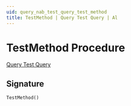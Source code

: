 ```yaml
---
uid: query_nab_test_query_test_method
title: TestMethod | Query Test Query | Al
---
```

# <a name="test_method"></a>TestMethod Procedure

[Query Test Query](index.md)

## <a name="signature"></a>Signature

```al
TestMethod()
```
